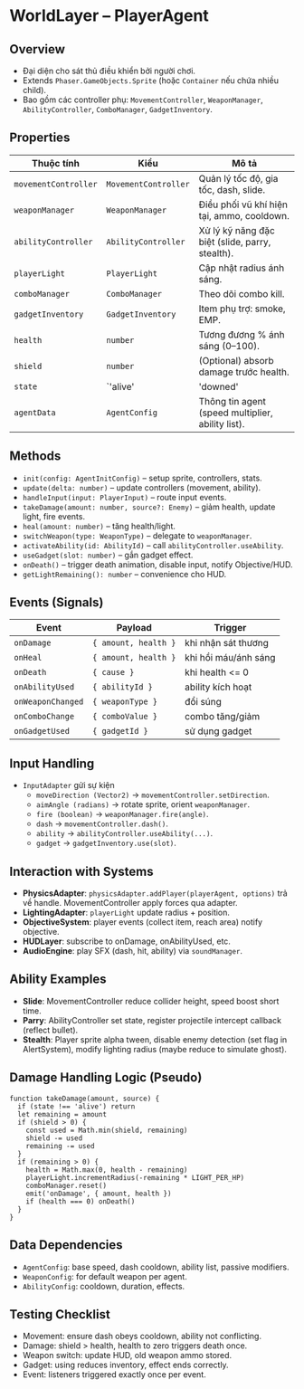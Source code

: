 # WorldLayer – PlayerAgent

## Overview
- Đại diện cho sát thủ điều khiển bởi người chơi.
- Extends `Phaser.GameObjects.Sprite` (hoặc `Container` nếu chứa nhiều child).
- Bao gồm các controller phụ: `MovementController`, `WeaponManager`, `AbilityController`, `ComboManager`, `GadgetInventory`.

## Properties
| Thuộc tính | Kiểu | Mô tả |
|-----------|------|-------|
| `movementController` | `MovementController` | Quản lý tốc độ, gia tốc, dash, slide. |
| `weaponManager` | `WeaponManager` | Điều phối vũ khí hiện tại, ammo, cooldown. |
| `abilityController` | `AbilityController` | Xử lý kỹ năng đặc biệt (slide, parry, stealth). |
| `playerLight` | `PlayerLight` | Cập nhật radius ánh sáng. |
| `comboManager` | `ComboManager` | Theo dõi combo kill. |
| `gadgetInventory` | `GadgetInventory` | Item phụ trợ: smoke, EMP. |
| `health` | `number` | Tương đương % ánh sáng (0–100). |
| `shield` | `number` | (Optional) absorb damage trước health. |
| `state` | `'alive' | 'downed' | 'dead'` | Trạng thái sống. |
| `agentData` | `AgentConfig` | Thông tin agent (speed multiplier, ability list). |

## Methods
- `init(config: AgentInitConfig)` – setup sprite, controllers, stats.
- `update(delta: number)` – update controllers (movement, ability).
- `handleInput(input: PlayerInput)` – route input events.
- `takeDamage(amount: number, source?: Enemy)` – giảm health, update light, fire events.
- `heal(amount: number)` – tăng health/light.
- `switchWeapon(type: WeaponType)` – delegate to `weaponManager`.
- `activateAbility(id: AbilityId)` – call `abilityController.useAbility`.
- `useGadget(slot: number)` – gắn gadget effect.
- `onDeath()` – trigger death animation, disable input, notify Objective/HUD.
- `getLightRemaining(): number` – convenience cho HUD.

## Events (Signals)
| Event | Payload | Trigger |
|-------|---------|---------|
| `onDamage` | `{ amount, health }` | khi nhận sát thương |
| `onHeal` | `{ amount, health }` | khi hồi máu/ánh sáng |
| `onDeath` | `{ cause }` | khi health <= 0 |
| `onAbilityUsed` | `{ abilityId }` | ability kích hoạt |
| `onWeaponChanged` | `{ weaponType }` | đổi súng |
| `onComboChange` | `{ comboValue }` | combo tăng/giảm |
| `onGadgetUsed` | `{ gadgetId }` | sử dụng gadget |

## Input Handling
- `InputAdapter` gửi sự kiện
  - `moveDirection (Vector2)` → `movementController.setDirection`.
  - `aimAngle (radians)` → rotate sprite, orient `weaponManager`.
  - `fire (boolean)` → `weaponManager.fire(angle)`.
  - `dash` → `movementController.dash()`.
  - `ability` → `abilityController.useAbility(...)`.
  - `gadget` → `gadgetInventory.use(slot)`.

## Interaction with Systems
- **PhysicsAdapter**: `physicsAdapter.addPlayer(playerAgent, options)` trả về handle. MovementController apply forces qua adapter.
- **LightingAdapter**: `playerLight` update radius + position.
- **ObjectiveSystem**: player events (collect item, reach area) notify objective.
- **HUDLayer**: subscribe to onDamage, onAbilityUsed, etc.
- **AudioEngine**: play SFX (dash, hit, ability) via `soundManager`.

## Ability Examples
- **Slide**: MovementController reduce collider height, speed boost short time.
- **Parry**: AbilityController set state, register projectile intercept callback (reflect bullet).
- **Stealth**: Player sprite alpha tween, disable enemy detection (set flag in AlertSystem), modify lighting radius (maybe reduce to simulate ghost).

## Damage Handling Logic (Pseudo)
```
function takeDamage(amount, source) {
  if (state !== 'alive') return
  let remaining = amount
  if (shield > 0) {
    const used = Math.min(shield, remaining)
    shield -= used
    remaining -= used
  }
  if (remaining > 0) {
    health = Math.max(0, health - remaining)
    playerLight.incrementRadius(-remaining * LIGHT_PER_HP)
    comboManager.reset()
    emit('onDamage', { amount, health })
    if (health === 0) onDeath()
  }
}
```

## Data Dependencies
- `AgentConfig`: base speed, dash cooldown, ability list, passive modifiers.
- `WeaponConfig`: for default weapon per agent.
- `AbilityConfig`: cooldown, duration, effects.

## Testing Checklist
- Movement: ensure dash obeys cooldown, ability not conflicting.
- Damage: shield > health, health to zero triggers death once.
- Weapon switch: update HUD, old weapon ammo stored.
- Gadget: using reduces inventory, effect ends correctly.
- Event: listeners triggered exactly once per event.

